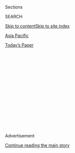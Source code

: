 <div id="app">

<div>

<div>

<div>

<div class="NYTAppHideMasthead css-1q2w90k e1suatyy0">

<div class="section css-ui9rw0 e1suatyy2">

<div class="css-eph4ug er09x8g0">

<div class="css-6n7j50">

</div>

<span class="css-1dv1kvn">Sections</span>

<div class="css-10488qs">

<span class="css-1dv1kvn">SEARCH</span>

</div>

[Skip to content](#site-content)[Skip to site index](#site-index)

</div>

<div id="masthead-section-label" class="css-1wr3we4 eaxe0e00">

[Asia
Pacific](https://www.nytimes3xbfgragh.onion/section/world/asia)

</div>

<div class="css-10698na e1huz5gh0">

</div>

</div>

<div id="masthead-bar-one" class="section hasLinks css-15hmgas e1csuq9d3">

<div class="css-uqyvli e1csuq9d0">

</div>

<div class="css-1uqjmks e1csuq9d1">

</div>

<div class="css-9e9ivx">

[](https://myaccount.nytimes3xbfgragh.onion/auth/login?response_type=cookie&client_id=vi)

</div>

<div class="css-1bvtpon e1csuq9d2">

[Today’s
Paper](https://www.nytimes3xbfgragh.onion/section/todayspaper)

</div>

</div>

</div>

</div>

<div data-aria-hidden="false">

<div id="site-content" data-role="main">

<div>

<div class="css-1aor85t" style="opacity:0.000000001;z-index:-1;visibility:hidden">

<div class="css-1hqnpie">

<div class="css-epjblv">

<span class="css-17xtcya">[Asia
Pacific](/section/world/asia)</span><span class="css-x15j1o">|</span><span class="css-fwqvlz">In
Grim Camps, Rohingya Suffer on ‘Scale That We Couldn’t
Imagine’</span>

</div>

<div class="css-k008qs">

<div class="css-1iwv8en">

<span class="css-18z7m18"></span>

<div>

</div>

</div>

<span class="css-1n6z4y">https://nyti.ms/2yxurDk</span>

<div class="css-1705lsu">

<div class="css-4xjgmj">

<div class="css-4skfbu" data-role="toolbar" data-aria-label="Social Media Share buttons, Save button, and Comments Panel with current comment count" data-testid="share-tools">

  - 
  - 
  - 
  - 
    
    <div class="css-6n7j50">
    
    </div>

  - 
  - 

</div>

</div>

</div>

</div>

</div>

</div>

<div class="css-13pd83m">

</div>

<div id="top-wrapper" class="css-1sy8kpn">

<div id="top-slug" class="css-l9onyx">

Advertisement

</div>

[Continue reading the main
story](#after-top)

<div class="ad top-wrapper" style="text-align:center;height:100%;display:block;min-height:250px">

<div id="top" class="place-ad" data-position="top" data-size-key="top">

</div>

</div>

<div id="after-top">

</div>

</div>

<div id="sponsor-wrapper" class="css-1hyfx7x">

<div id="sponsor-slug" class="css-19vbshk">

Supported by

</div>

[Continue reading the main
story](#after-sponsor)

<div id="sponsor" class="ad sponsor-wrapper" style="text-align:center;height:100%;display:block">

</div>

<div id="after-sponsor">

</div>

</div>

<div class="css-1vkm6nb ehdk2mb0">

# In Grim Camps, Rohingya Suffer on ‘Scale That We Couldn’t Imagine’

</div>

<div class="css-xt80pu e12qa4dv0">

<div class="css-18e8msd">

<div class="css-vp77d3 epjyd6m0">

<div class="css-1baulvz">

By [<span class="css-1baulvz last-byline" itemprop="name">Ben C.
Solomon</span>](https://www.nytimes3xbfgragh.onion/by/ben-c-solomon)

</div>

</div>

  - Sept. 29,
    2017

  - 
    
    <div class="css-4xjgmj">
    
    <div class="css-d8bdto" data-role="toolbar" data-aria-label="Social Media Share buttons, Save button, and Comments Panel with current comment count" data-testid="share-tools">
    
      - 
      - 
      - 
      - 
        
        <div class="css-6n7j50">
        
        </div>
    
      - 
      - 
    
    </div>
    
    </div>

</div>

</div>

<div class="section meteredContent css-1r7ky0e" name="articleBody" itemprop="articleBody">

<div style="max-width:100%;margin:0 auto">

<div class="css-17dprlf" data-id="100000005460472" data-slug="ben-truck" style="max-width:720px">

</div>

</div>

<div class="css-1fanzo5 StoryBodyCompanionColumn">

<div class="css-53u6y8">

BALUKHALI, Bangladesh — Up to their ankles in mud, hundreds of Rohingya
refugees fought to the front of the crowd outside of their [makeshift
camp](https://www.nytimes3xbfgragh.onion/video/world/asia/100000005453328/inside-a-refugee-camp-born-of-massacre.html?mcubz=1).
An open-bed truck full of Bangladeshi volunteers was passing by, tossing
out donated goods at random: small bags of rice, a faded SpongeBob
SquarePants T-shirt, a cluster of dirty forks.

Entire families sloshed through the rain hoping to grab whatever they
could. One boy, no older than 6, squeezed his way to an opening where a
pair of oversize men’s jeans came hurtling off a truck. He had to fight
off an older boy before he could run off with the prize.

There were already more than 200,000 ethnic Rohingya migrants stuck in
camps like this one, Balukhali, in southern Bangladesh. But over the
past month, at least 500,000 more — more than half of the Rohingya
population thought to have been living in Myanmar — are reported to have
fled over the border to take refuge, surpassing even the worst month of
the Syrian war’s refugee tide.

As international leaders squabble over whether to punish Myanmar for the
military’s methodical killing and uprooting of Rohingya civilians, the
recent arrivals are living in abjectly desperate conditions.

</div>

</div>

<div class="css-1fanzo5 StoryBodyCompanionColumn">

<div class="css-53u6y8">

This is not so much a defined camp as a dense collection of bamboo and
tarp stacks. When I visited, children were wandering in the mud looking
for food and clothes. There are worries about cholera and tuberculosis.
With no toilets, what’s left of the forest has become a vast, improvised
bathroom.

While the flow of refugees has greatly slowed in the past week, aid
organizations are still overwhelmed.

“It’s on a scale that we couldn’t imagine,” said Kate White, the Doctors
Without Borders medical emergency manager in Bangladesh. “This is a
small piece of land, and everyone is condensed into it. We just can’t
scale up fast enough.”

For decades, the Muslim Rohingya of Myanmar, a minority concentrated in
the western state of Rakhine, have faced systemic repression by the
country’s Buddhist majority, and particularly by the military. But what
happened in August, when the military and allied mobs began
[burning<span class="css-8l6xbc evw5hdy0"> </span>whole Rohingya
villages](https://www.nytimes3xbfgragh.onion/interactive/2017/09/18/world/asia/rohingya-villages.html?_r=0),
was so much worse that the [United Nations is calling it ethnic
cleansing](https://www.nytimes3xbfgragh.onion/2017/09/11/world/asia/myanmar-rohingya-ethnic-cleansing.html).

Across the camps, the escaped all have accounts of fire and cruelty.

Anwar Begum, 73, sat on the ground, her arm limp below the elbow. She
was in constant pain and could hardly focus her eyes. The army, she told
me, set fire to her village in Myanmar and cleared the people out. As
the civilians fled, one soldier singled her out, saying, “You’re not
welcome in Myanmar,” and smashing her elbow with the butt of his rifle.
As her family dragged her away, the soldier had one last thing to say:
“Bring that to Bangladesh.”

</div>

</div>

<div class="css-1fanzo5 StoryBodyCompanionColumn">

<div class="css-53u6y8">

What was once a loose network of camps has become a sprawl. Acres upon
acres of forest have been razed to make way for small cities of huts,
made from cheap black tarps covered in mud. Across the camp, men are
building them as fast as they
can.

</div>

</div>

<div style="max-width:100%;margin:0 auto">

<div class="css-17dprlf" data-id="100000005460473" data-slug="ben-drone" style="max-width:720px">

</div>

</div>

<div class="css-1fanzo5 StoryBodyCompanionColumn">

<div class="css-53u6y8">

Every medical treatment post here has a line that snakes nearly around
the camp. Local doctors and foreign aid organizations like Doctors
Without Borders are scrambling to set up more clinics but can hardly
keep pace.

With just one main road connecting most of the district, aid groups are
struggling to reach the most remote camps. In Taink Khali, a nearly
30-minute hike off the main road, an Australian aid agency called
Disaster Response Group was setting up a mobile clinic in a tiny shack.
Dozens of women and children were waiting quietly in the hot sun.

“We’re the first aid these people have seen,” said Brad Stewart,
operations manager for the aid group, a small medical assistance
organization that most often serves backpackers in Nepal. His team of
four ex-military Australians were taping a bottle of hand sanitizer to a
tree.

“The immediate attention is going to the more established camps,” he
said. “Out here, we’re just a drop in a very large bucket.”

For the hundreds still coming, they face a dangerous boat ride across
the river border into Bangladesh. On Thursday, dozens of Rohingya, many
of them children, were killed as a trawler carrying them capsized in the
Bay of Bengal.

</div>

</div>

<div class="css-1fanzo5 StoryBodyCompanionColumn">

<div class="css-53u6y8">

Their bodies washed up on the bay alongside some survivors.

“The women and children couldn’t swim,” said Nuru Salam, 22. He had
tried to cross with his entire family when the boat tipped in the sea.
His son had died and he was waiting to find his wife’s body. “There are
still many more bodies to
come.”

</div>

</div>

<div style="max-width:100%;margin:0 auto">

<div class="css-17dprlf" data-id="100000005465032" data-slug="help-rohingya-promo" style="max-width:300px">

</div>

</div>

<div class="css-1fanzo5 StoryBodyCompanionColumn">

<div class="css-53u6y8">

The physical challenges here are steep enough. But the Rohingya crisis
has shaken the entire region, exacerbating already severe sectarian and
political strains and worsening the relationship between Bangladesh and
Myanmar, in particular.

This is not the first wave of Rohingya that Bangladesh has had to
absorb. In 1978, around 200,000 Rohingya fled into the country. Most
returned to Myanmar after the two governments hammered out a
repatriation deal. Another influx came in the early 1990s, as well as in
2012 and in October of last year.

Even before this latest exodus from Myanmar, the stresses being placed
on this already poor country were considerable. Yet some of the locals
have shown remarkable kindness.

“I see that the host community here has been incredibly positive,” said
Karim Elguindi, head of the World Food Program’s office in Cox’s Bazar,
Bangladesh. “I’m still surprised by the humanitarian response of the
government and the community.”

Mr. Elguindi has worked in Darfur, the strife-torn region of western
[Sudan](https://www.nytimes3xbfgragh.onion/topic/destination/sudan?inline=nyt-geo),
and he noted that while the sheer concentration of arriving Rohingya was
unprecedented and the terrain challenging for aid distribution, the
Rohingya could at least count on basic security once they made it to
Bangladesh.

</div>

</div>

<div class="css-1fanzo5 StoryBodyCompanionColumn">

<div class="css-53u6y8">

“Compared with Darfur, here they speak the same language,” he said. “The
refugees in Darfur were in I.D.P. camps,” referring to internally
displaced persons. “They were still among enemies. Here, they are
relatively safe.”

With existing camps beyond their capacity, the Bangladeshi government is
racing to convert an additional 2,000 acres of land into settlements for
the new arrivals. But a report from a network of United Nations agencies
warned that Rohingya refugees had already arrived at the site before
adequate infrastructure and services had been set up. The local
authorities have begun limiting Rohingya refugees to the camps, setting
up police checkpoints to prevent them from
leaving.

</div>

</div>

<div style="max-width:100%;margin:0 auto">

<div class="css-17dprlf" data-id="100000005460474" data-slug="ben-walk" style="max-width:720px">

</div>

</div>

<div class="css-1fanzo5 StoryBodyCompanionColumn">

<div class="css-53u6y8">

On Sunday, a Bangladeshi cabinet minister said that the government [did
not plan to give refugee
status](http://www.dhakatribune.com/bangladesh/2017/09/24/amu-no-plan-give-refugee-status-rohingya/)
to the newly arrived Rohingya — a stance that is complicating efforts to
get them more aid. The Bangladeshi government has said it hopes that
Myanmar will eventually take back the Rohingya.

The Myanmar government, however, has said that it will only repatriate
those with the correct documentation to prove they are from Rakhine. It
is unlikely that most of the Rohingya who recently fled to Bangladesh
brought such papers with them, if they ever possessed them at all.

So far, the bulk of the aid effort has fallen to groups of Bangladeshi
volunteers. Touched by the stories they have seen on local television,
many across the nation have started donation campaigns and driven long
distances to give what they can to struggling refugees.

“We couldn’t just sit at home,” said Abul Hossain, a volunteer who lives
six hours north of the camps. “Last week we asked everyone in our
village to donate. We drove all night to bring it here.”

</div>

</div>

<div class="css-1fanzo5 StoryBodyCompanionColumn">

<div class="css-53u6y8">

Mr. Hossain and his neighbors had hoped to hand the goods over to
government workers or foreign aid organizations like the United Nations,
but they say they have not been able to find any.

“We’ve been driving around since the morning looking for anyone to take
this,” he said. “So now, we’re just handing it out ourselves.”

This has proved a dangerous method. Last week, CNN reported that [a
woman and two children were
killed](http://edition.cnn.com/2017/09/17/asia/stampede-bangladesh-rohingya/index.html\))
in a stampede as a group of Bangladeshis threw food from a truck.

Since then, assistance has improved significantly. Food distribution
points have been set up by the Bangladeshi government to try to lessen
the need for the volunteer truck visits. But it is still a challenge.

“There are no roads. We’ve been carrying our equipment in the heavy
rain,” said Ms. White, from Doctors Without Borders.

Near his truck at the entrance to the camp, Mr. Hossain unloaded some of
his goods as the lines grew around him.

“We expect these people will return home one day. For now we will help
them — they are our brothers and sisters.” Then his index finger went
up. “But maybe not forever.”

</div>

</div>

</div>

<div>

</div>

<div>

</div>

<div>

</div>

<div>

<div id="bottom-wrapper" class="css-1ede5it">

<div id="bottom-slug" class="css-l9onyx">

Advertisement

</div>

[Continue reading the main
story](#after-bottom)

<div id="bottom" class="ad bottom-wrapper" style="text-align:center;height:100%;display:block;min-height:90px">

</div>

<div id="after-bottom">

</div>

</div>

</div>

</div>

</div>

## Site Index

<div>

</div>

## Site Information Navigation

  - [© <span>2020</span> <span>The New York Times
    Company</span>](https://help.nytimes3xbfgragh.onion/hc/en-us/articles/115014792127-Copyright-notice)

<!-- end list -->

  - [NYTCo](https://www.nytco.com/)
  - [Contact
    Us](https://help.nytimes3xbfgragh.onion/hc/en-us/articles/115015385887-Contact-Us)
  - [Work with us](https://www.nytco.com/careers/)
  - [Advertise](https://nytmediakit.com/)
  - [T Brand Studio](http://www.tbrandstudio.com/)
  - [Your Ad
    Choices](https://www.nytimes3xbfgragh.onion/privacy/cookie-policy#how-do-i-manage-trackers)
  - [Privacy](https://www.nytimes3xbfgragh.onion/privacy)
  - [Terms of
    Service](https://help.nytimes3xbfgragh.onion/hc/en-us/articles/115014893428-Terms-of-service)
  - [Terms of
    Sale](https://help.nytimes3xbfgragh.onion/hc/en-us/articles/115014893968-Terms-of-sale)
  - [Site
    Map](https://spiderbites.nytimes3xbfgragh.onion)
  - [Help](https://help.nytimes3xbfgragh.onion/hc/en-us)
  - [Subscriptions](https://www.nytimes3xbfgragh.onion/subscription?campaignId=37WXW)

</div>

</div>

</div>

</div>
